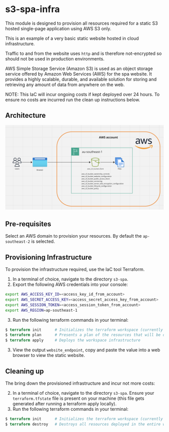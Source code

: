 # s3-spa-infra

This module is designed to provision all resources required for a static S3 hosted single-page application using AWS S3 only.

This is an example of a very basic static website hosted in cloud infrastructure.

Traffic to and from the website uses `http` and is therefore not-encrypted so should not be used in production environments.

AWS Simple Storage Service (Amazon S3) is used as an object storage service offered by Amazon Web Services (AWS) for the spa website. It provides a highly scalable, durable, and available solution for storing and retrieving any amount of data from anywhere on the web. 

NOTE: This IaC will incur ongoing costs if kept deployed over 24 hours. To ensure no costs are incurred run the clean up instructions below. 

## Architecture

![](../../assets/s3-spa-architecture.png)

## Pre-requisites

Select an AWS domain to provision your resources. By default the `ap-southeast-2` is selected.

## Provisioning Infrastructure

To provision the infrastructure required, use the IaC tool Terraform.

1. In a terminal of choice, navigate to the directory `s3-spa`.
2. Export the following AWS credentials into your console:

```bash
export AWS_ACCESS_KEY_ID=<access_key_id_from_account>
export AWS_SECRET_ACCESS_KEY=<access_secret_access_key_from_account>
export AWS_SESSION_TOKEN=<access_session_token_from_account>
export AWS_REGION=ap-southeast-1
```

3. Run the following terraform commands in your terminal:

```terraform
$ terraform init      # Initializes the terraform workspace (currently uses a local backend)  
$ terraform plan      # Presents a plan of the resources that will be deployed
$ terraform apply     # Deploys the workspace infrastructure
```

3. View the output `website_endpoint`, copy and paste the value into a web browser to view the static website.

## Cleaning up

The bring down the provisioned infrastructure and incur not more costs:

2. In a terminal of choice, navigate to the directory `s3-spa`. Ensure your `terraform.tfstate` file is present on your machine (this file gets generated after running a terraform apply locally).
3. Run the following terraform commands in your terminal:

```terraform
$ terraform init      # Initializes the terraform workspace (currently uses a local backend) 
$ terraform destroy   # Destroys all resources deployed in the entire workspace 
```